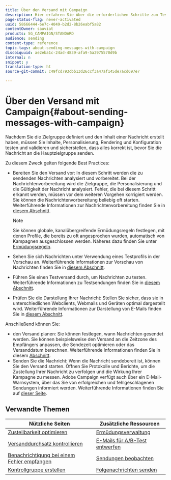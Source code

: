 ```yaml
---
title: Über den Versand mit Campaign
description: Hier erfahren Sie über die erforderlichen Schritte zum Testen und Senden einer Nachricht.
page-status-flag: never-activated
uuid: 58666444-6e7c-4049-b2d2-8b26eabf5a82
contentOwner: sauviat
products: SG_CAMPAIGN/STANDARD
audience: sending
content-type: reference
topic-tags: about-sending-messages-with-campaign
discoiquuid: ae2eba1c-24ad-4839-afa9-5a2975570d9b
internal: n
snippet: y
translation-type: ht
source-git-commit: c49fcd793cbb13d26ccf3a47af145de7acd697e7

---
```



# Über den Versand mit Campaign{#about-sending-messages-with-campaign}

Nachdem Sie die Zielgruppe definiert und den Inhalt einer Nachricht erstellt haben, müssen Sie Inhalte, Personalisierung, Rendering und Konfiguration testen und validieren und sicherstellen, dass alles korrekt ist, bevor Sie die Nachricht an die Hauptzielgruppe senden.

Zu diesem Zweck gelten folgende Best Practices:

* Bereiten Sie den Versand vor: In diesem Schritt werden die zu sendenden Nachrichten analysiert und vorbereitet. Bei der Nachrichtenvorbereitung wird die Zielgruppe, die Personalisierung und die Gültigkeit der Nachricht analysiert. Fehler, die bei diesem Schritt erkannt werden, müssen vor dem weiteren Vorgehen korrigiert werden. Sie können die Nachrichtenvorbereitung beliebig oft starten. Weiterführende Informationen zur Nachrichtenvorbereitung finden Sie in [diesem Abschnitt](../../sending/using/preparing-the-send.md).

   >[!NOTE]
   >
   >Sie können globale, kanalübergreifende Ermüdungsregeln festlegen, mit denen Profile, die bereits zu oft angesprochen wurden, automatisch von Kampagnen ausgeschlossen werden. Näheres dazu finden Sie unter [Ermüdungsregeln](../../sending/using/fatigue-rules.md).

* Sehen Sie sich Nachrichten unter Verwendung eines Testprofils in der Vorschau an. Weiterführende Informationen zur Vorschau von Nachrichten finden Sie in [diesem Abschnitt](../../sending/using/previewing-messages.md).
* Führen Sie einen Testversand durch, um Nachrichten zu testen. Weiterführende Informationen zu Testsendungen finden Sie in [diesem Abschnitt](../../sending/using/sending-proofs.md).
* Prüfen Sie die Darstellung Ihrer Nachricht: Stellen Sie sicher, dass sie in unterschiedlichen Webclients, Webmails und Geräten optimal dargestellt wird. Weiterführende Informationen zur Darstellung von E-Mails finden Sie in [diesem Abschnitt](../../sending/using/email-rendering.md).

Anschließend können Sie:

* den Versand planen: Sie können festlegen, wann Nachrichten gesendet werden. Sie können beispielsweise den Versand an die Zeitzone des Empfängers anpassen, die Sendezeit optimieren oder das Versanddatum berechnen. Weiterführende Informationen finden Sie in diesem [Abschnitt](../../sending/using/about-scheduling-messages.md).
* Senden Sie die Nachricht: Wenn die Nachricht sendebereit ist, können Sie den Versand starten. Öffnen Sie Protokolle und Berichte, um die Zustellung Ihrer Nachricht zu verfolgen und die Wirkung Ihrer Kampagne zu messen. Adobe Campaign verfügt auch über ein E-Mail-Warnsystem, über das Sie von erfolgreichen und fehlgeschlagenen Sendungen informiert werden. Weiterführende Informationen finden Sie auf [dieser Seite](../../sending/using/confirming-the-send.md).

## Verwandte Themen

| Nützliche Seiten | Zusätzliche Ressourcen |
|---|---|
| [Zustellbarkeit optimieren](../../sending/using/about-deliverability.md) | [Ermüdungsverwaltung](../../sending/using/fatigue-rules.md) |
| [Versanddurchsatz kontrollieren](../../reporting/using/delivery-throughput.md) | [E-Mails für A/B-Test entwerfen](../../channels/using/designing-an-a-b-test-email.md) |
| [Benachrichtigung bei einem Fehler empfangen](../../sending/using/receiving-alerts-when-failures-happen.md) | [Sendungen beobachten](../../sending/using/monitoring-a-delivery.md) |
| [Kontrollgruppe erstellen](../../automating/using/workflow-control-group.md) | [Folgenachrichten senden](../../channels/using/follow-up-messages.md) |